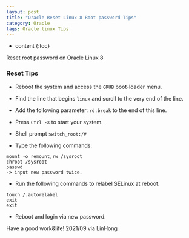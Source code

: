 ```yaml
---
layout: post
title: "Oracle Reset Linux 8 Root password Tips"
category: Oracle
tags: Oracle linux Tips
---
```


* content
{:toc}


Reset root password on Oracle Linux 8


### Reset Tips

- Reboot the system and access the `GRUB` boot-loader menu. 

- Find the line that begins `linux` and scroll to the very end of the line.

- Add the following parameter: `rd.break` to the end of this line.

- Press `Ctrl -X` to start your system.

- Shell prompt `switch_root:/#`

- Type the following commands:

```
mount -o remount,rw /sysroot
chroot /sysroot
passwd
-> input new password twice.
```

- Run the following commands to relabel SELinux at reboot.

```
touch /.autorelabel
exit
exit
```

- Reboot and login via new password.


Have a good work&life! 2021/09 via LinHong

